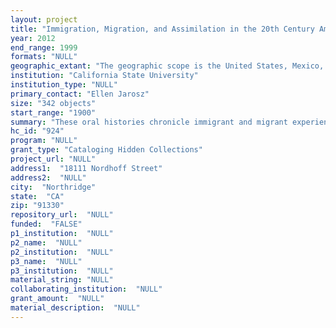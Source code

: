 ```yaml
--- 
layout: project 
title: "Immigration, Migration, and Assimilation in the 20th Century American West: An Oral History Collection at California State University, Northridge"
year: 2012
end_range: 1999
formats: "NULL"
geographic_extant: "The geographic scope is the United States, Mexico, Central America, Europe, Southwest Asia, and East Asia."
institution: "California State University"
institution_type: "NULL"
primary_contact: "Ellen Jarosz"
size: "342 objects"
start_range: "1900"
summary: "These oral histories chronicle immigrant and migrant experiences from the perspectives of Asian, European, Latino, Jewish, and African-American individuals. Most relocated to and worked in the western United States. Their narratives are first-hand accounts of the sweeping cultural, social, political, and economic transformations that reshaped the United States and the world in the 20th century. The collection includes descriptions of the conditions that motivated immigrants and migrants to leave their homes, journeys to the US, and the challenges faced by immigrants and their children. More specifically, the collection includes first-hand accounts from Armenian refugees following World War I, migrants to California from the Dust Bowl and other parts of the US during the Great Depression, Jewish immigrants from Europe in the late 1930s, Japanese immigrants and Japanese-American experiences throughout the 20th century, migrants to California from other parts of the US who worked in the war industry during World War II, Jewish refugees and survivors of the Holocaust following World War II, refugees of the Communist Revolution in China, Jewish and other refugees from Russia in the early years of the Cold War, African Americans who moved west as part of the Second Great Migration, and migrant workers from Mexico and other Central and South American nations from the 1930s through the 1980s."
hc_id: "924"
program: "NULL"
grant_type: "Cataloging Hidden Collections"
project_url: "NULL"
address1:  "18111 Nordhoff Street"
address2:  "NULL"
city:  "Northridge"
state:  "CA"
zip: "91330"
repository_url:  "NULL"
funded:  "FALSE"
p1_institution:  "NULL"
p2_name:  "NULL"
p2_institution:  "NULL"
p3_name:  "NULL"
p3_institution:  "NULL"
material_string: "NULL"
collaborating_institution:  "NULL"
grant_amount:  "NULL"
material_description:  "NULL"
---
```

